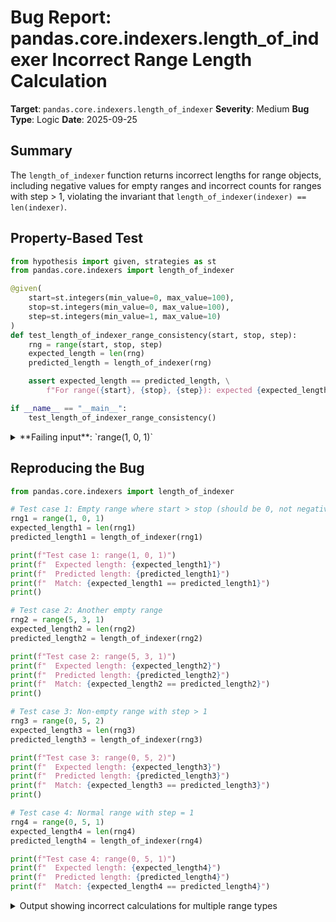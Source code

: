 # Bug Report: pandas.core.indexers.length_of_indexer Incorrect Range Length Calculation

**Target**: `pandas.core.indexers.length_of_indexer`
**Severity**: Medium
**Bug Type**: Logic
**Date**: 2025-09-25

## Summary

The `length_of_indexer` function returns incorrect lengths for range objects, including negative values for empty ranges and incorrect counts for ranges with step > 1, violating the invariant that `length_of_indexer(indexer) == len(indexer)`.

## Property-Based Test

```python
from hypothesis import given, strategies as st
from pandas.core.indexers import length_of_indexer

@given(
    start=st.integers(min_value=0, max_value=100),
    stop=st.integers(min_value=0, max_value=100),
    step=st.integers(min_value=1, max_value=10)
)
def test_length_of_indexer_range_consistency(start, stop, step):
    rng = range(start, stop, step)
    expected_length = len(rng)
    predicted_length = length_of_indexer(rng)

    assert expected_length == predicted_length, \
        f"For range({start}, {stop}, {step}): expected {expected_length}, got {predicted_length}"

if __name__ == "__main__":
    test_length_of_indexer_range_consistency()
```

<details>

<summary>
**Failing input**: `range(1, 0, 1)`
</summary>
```
Traceback (most recent call last):
  File "/home/npc/pbt/agentic-pbt/worker_/3/hypo.py", line 18, in <module>
    test_length_of_indexer_range_consistency()
    ~~~~~~~~~~~~~~~~~~~~~~~~~~~~~~~~~~~~~~~~^^
  File "/home/npc/pbt/agentic-pbt/worker_/3/hypo.py", line 5, in test_length_of_indexer_range_consistency
    start=st.integers(min_value=0, max_value=100),
               ^^^
  File "/home/npc/miniconda/lib/python3.13/site-packages/hypothesis/core.py", line 2124, in wrapped_test
    raise the_error_hypothesis_found
  File "/home/npc/pbt/agentic-pbt/worker_/3/hypo.py", line 14, in test_length_of_indexer_range_consistency
    assert expected_length == predicted_length, \
           ^^^^^^^^^^^^^^^^^^^^^^^^^^^^^^^^^^^
AssertionError: For range(1, 0, 1): expected 0, got -1
Falsifying example: test_length_of_indexer_range_consistency(
    start=1,
    stop=0,
    step=1,  # or any other generated value
)
Explanation:
    These lines were always and only run by failing examples:
        /home/npc/pbt/agentic-pbt/worker_/3/hypo.py:15
```
</details>

## Reproducing the Bug

```python
from pandas.core.indexers import length_of_indexer

# Test case 1: Empty range where start > stop (should be 0, not negative)
rng1 = range(1, 0, 1)
expected_length1 = len(rng1)
predicted_length1 = length_of_indexer(rng1)

print(f"Test case 1: range(1, 0, 1)")
print(f"  Expected length: {expected_length1}")
print(f"  Predicted length: {predicted_length1}")
print(f"  Match: {expected_length1 == predicted_length1}")
print()

# Test case 2: Another empty range
rng2 = range(5, 3, 1)
expected_length2 = len(rng2)
predicted_length2 = length_of_indexer(rng2)

print(f"Test case 2: range(5, 3, 1)")
print(f"  Expected length: {expected_length2}")
print(f"  Predicted length: {predicted_length2}")
print(f"  Match: {expected_length2 == predicted_length2}")
print()

# Test case 3: Non-empty range with step > 1
rng3 = range(0, 5, 2)
expected_length3 = len(rng3)
predicted_length3 = length_of_indexer(rng3)

print(f"Test case 3: range(0, 5, 2)")
print(f"  Expected length: {expected_length3}")
print(f"  Predicted length: {predicted_length3}")
print(f"  Match: {expected_length3 == predicted_length3}")
print()

# Test case 4: Normal range with step = 1
rng4 = range(0, 5, 1)
expected_length4 = len(rng4)
predicted_length4 = length_of_indexer(rng4)

print(f"Test case 4: range(0, 5, 1)")
print(f"  Expected length: {expected_length4}")
print(f"  Predicted length: {predicted_length4}")
print(f"  Match: {expected_length4 == predicted_length4}")
```

<details>

<summary>
Output showing incorrect calculations for multiple range types
</summary>
```
Test case 1: range(1, 0, 1)
  Expected length: 0
  Predicted length: -1
  Match: False

Test case 2: range(5, 3, 1)
  Expected length: 0
  Predicted length: -2
  Match: False

Test case 3: range(0, 5, 2)
  Expected length: 3
  Predicted length: 2
  Match: False

Test case 4: range(0, 5, 1)
  Expected length: 5
  Predicted length: 5
  Match: True
```
</details>

## Why This Is A Bug

The function violates its documented contract to "Return the expected length of target[indexer]" by returning mathematically impossible negative lengths and incorrect positive lengths. The implementation at lines 325-326 of `/home/npc/pbt/agentic-pbt/envs/pandas_env/lib/python3.13/site-packages/pandas/core/indexers/utils.py` uses the incorrect formula:

```python
elif isinstance(indexer, range):
    return (indexer.stop - indexer.start) // indexer.step
```

This formula fails in two critical ways:

1. **Returns negative lengths for empty ranges**: When `start > stop` with positive step (e.g., `range(1, 0, 1)`), the formula yields `(0 - 1) // 1 = -1`. Python's `len(range(1, 0, 1))` correctly returns `0`.

2. **Incorrect calculation for non-unit steps**: For `range(0, 5, 2)`, the formula gives `(5 - 0) // 2 = 2`, but the actual length is `3` (values: 0, 2, 4).

The function must match Python's established range semantics where lengths are always non-negative and calculated using the formula: `max(0, (stop - start + step - 1) // step)` for positive steps.

## Relevant Context

- **Function Location**: `pandas/core/indexers/utils.py:290-329` (specifically lines 325-326)
- **API Status**: Internal/private function in `pandas.core` module
- **Python Range Specification**: Python's [range documentation](https://docs.python.org/3/library/stdtypes.html#range) defines range length calculation
- **Impact**: While not directly exposed to users, this function is used internally by pandas for indexing operations, potentially causing incorrect behavior in downstream operations
- **Test Coverage**: The existing tests likely don't cover edge cases with empty ranges or non-unit steps

## Proposed Fix

```diff
--- a/pandas/core/indexers/utils.py
+++ b/pandas/core/indexers/utils.py
@@ -323,7 +323,10 @@ def length_of_indexer(indexer, target=None) -> int:
             return indexer.sum()
         return len(indexer)
     elif isinstance(indexer, range):
-        return (indexer.stop - indexer.start) // indexer.step
+        # Calculate range length using Python's formula
+        # For positive step: max(0, (stop - start + step - 1) // step)
+        # This handles empty ranges and non-unit steps correctly
+        return len(indexer)
     elif not is_list_like_indexer(indexer):
         return 1
     raise AssertionError("cannot find the length of the indexer")
```